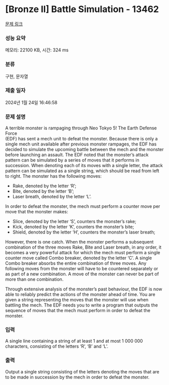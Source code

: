 # [Bronze II] Battle Simulation - 13462 

[문제 링크](https://www.acmicpc.net/problem/13462) 

### 성능 요약

메모리: 22100 KB, 시간: 324 ms

### 분류

구현, 문자열

### 제출 일자

2024년 1월 24일 16:46:58

### 문제 설명

<p>A terrible monster is rampaging through Neo Tokyo 5! The Earth Defense Force<br>
(EDF) has sent a mech unit to defeat the monster. Because there is only a single mech unit available after previous monster rampages, the EDF has decided to simulate the upcoming battle between the mech and the monster before launching an assault. The EDF noted that the monster’s attack pattern can be simulated by a series of moves that it performs in succession. When denoting each of its moves with a single letter, the attack pattern can be simulated as a single string, which should be read from left to right. The monster has the following moves:</p>

<ul>
	<li>Rake, denoted by the letter ‘R’;</li>
	<li>Bite, denoted by the letter ‘B’;</li>
	<li>Laser breath, denoted by the letter ‘L’.</li>
</ul>

<p>In order to defeat the monster, the mech must perform a counter move per move that the monster makes:</p>

<ul>
	<li>Slice, denoted by the letter ‘S’, counters the monster’s rake;</li>
	<li>Kick, denoted by the letter ‘K’, counters the monster’s bite;</li>
	<li>Shield, denoted by the letter ‘H’, counters the monster’s laser breath;</li>
</ul>

<p>However, there is one catch. When the monster performs a subsequent combination of the three moves Rake, Bite and Laser breath, in any order, it becomes a very powerful attack for which the mech must perform a single counter move called Combo breaker, denoted by the letter ‘C’. A single Combo breaker absorbs the entire combination of three moves. Any following moves from the monster will have to be countered separately or as part of a new combination. A move of the monster can never be part of more than one combination.</p>

<p>Through extensive analysis of the monster’s past behaviour, the EDF is now able to reliably predict the actions of the monster ahead of time. You are given a string representing the moves that the monster will use when battling the mech. The EDF needs you to write a program that outputs the sequence of moves that the mech must perform in order to defeat the monster.</p>

### 입력 

 <p>A single line containing a string of at least 1 and at most 1 000 000 characters, consisting of the letters ‘R’, ‘B’ and ‘L’.<br>
 </p>

### 출력 

 <p>Output a single string consisting of the letters denoting the moves that are to be made in succession by the mech in order to defeat the monster.</p>

